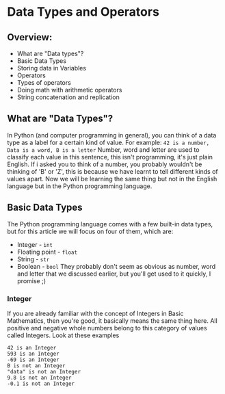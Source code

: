 # Data Types and Operators
## Overview:
* What are "Data types"?
* Basic Data Types
* Storing data in Variables
* Operators
* Types of operators
* Doing math with arithmetic operators
* String concatenation and replication

## What are "Data Types"?
In Python (and computer programming in general), you can think of a data type as a label for a certain kind of value.
For example:
`42 is a number, Data is a word, B is a letter`
Number, word and letter are used to classify each value in this sentence, this isn't programming, it's just plain English.
If i asked you to think of a number, you probably wouldn't be thinking of 'B' or 'Z', this is because we have learnt to tell different kinds of values apart. Now we will be learning the same thing but not in the English language but in the Python programming language.
## Basic Data Types
The Python programming language comes with a few built-in data types, but for this article we will focus on four of them, which are:
* Integer - `int`
* Floating point - `float`
* String - `str`
* Boolean - `bool`
They probably don't seem as obvious as number, word and letter that we discussed earlier, but you'll get used to it quickly, I promise ;)
### Integer
If you are already familiar with the concept of Integers in Basic Mathematics, then you're good, it basically means the same thing here. All positive and negative whole numbers belong to this category of values called Integers.
Look at these examples
```
42 is an Integer
593 is an Integer
-69 is an Integer
B is not an Integer
"data" is not an Integer
9.8 is not an Integer
-0.1 is not an Integer
```
<!--stackedit_data:
eyJoaXN0b3J5IjpbLTE0NTMyNDk4MDVdfQ==
-->